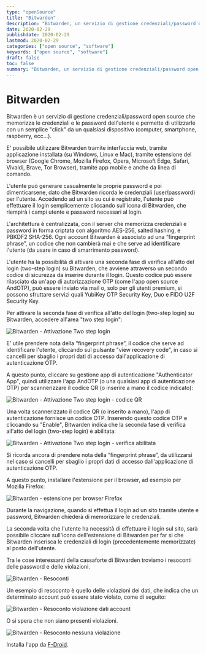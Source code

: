 ```yaml
---
type: "openSource"
title: "Bitwarden"
description: "Bitwarden, un servizio di gestione credenziali/password open source"
date: 2020-02-29
publishdate: 2020-02-29
lastmod: 2020-02-29
categories: ["open source", "software"]
keywords: ["open source", "software"]
draft: false
toc: false
summary: "Bitwarden, un servizio di gestione credenziali/password open source."
---
```


# Bitwarden

Bitwarden è un servizio di gestione credenziali/password open source che memorizza le credenziali e le password dell'utente e permette di utilizzarle con un semplice "click" da un qualsiasi dispositivo (computer, smartphone, raspberry, ecc...).

E' possibile utilizzare Bitwarden tramite interfaccia web, tramite applicazione installata (su Windows, Linux e Mac), tramite estensione del browser (Google Chrome, Mozilla Firefox, Opera, Microsoft Edge, Safari, Vivaldi, Brave, Tor Browser), tramite app mobile e anche da linea di comando.

L'utente può generare casualmente le proprie password e poi dimenticarsene, dato che Bitwarden ricorda le credenziali (user/password) per l'utente. Accedendo ad un sito su cui è registrato, l'utente può effettuare il login semplicemente cliccando sull'icona di Bitwarden, che riempirà i campi utente e password necessari al login.

L'architettura è centralizzata, con il server che memorizza credenziali e password in forma criptata con algoritmo AES-256, salted hashing, e PBKDF2 SHA-256. Ogni account Bitwarden è associato ad una “fingerprint phrase”, un codice che non cambierà mai e che serve ad identificare l'utente (da usare in caso di smarrimento password).

L'utente ha la possibilità di attivare una seconda fase di verifica all'atto del login (two-step login) su Bitwarden, che avviene attraverso un secondo codice di sicurezza da inserire durante il login. Questo codice può essere rilasciato da un'app di autorizzazione OTP (come l'app open source AndOTP), può essere inviato via mail o, solo per gli utenti premium, si possono sfruttare servizi quali YubiKey OTP Security Key, Duo e FIDO U2F Security Key.

Per attivare la seconda fase di verifica all'atto del login (two-step login) su Bitwarden, accedere all'area "two step login":

![Bitwarden - Attivazione Two step login](/static/openSource/Bitwarden-TwoStepLogin1.png "Bitwarden - Attivazione Two step login")

E' utile prendere nota della “fingerprint phrase”, il codice che serve ad identificare l'utente, cliccando sul pulsante "view recovery code", in caso si cancelli per sbaglio i propri dati di accesso dall'applicazione di autenticazione OTP.

A questo punto, cliccare su gestione app di autenticazione "Authenticator App", quindi utilizzare l'app AndOTP (o una qualsiasi app di autenticazione OTP) per scannerizzare il codice QR (o inserire a mano il codice indicato):

![Bitwarden - Attivazione Two step login - codice QR](/static/openSource/Bitwarden-TwoStepLogin2.png "Bitwarden - Attivazione Two step login - codice QR")

Una volta scannerizzato il codice QR (o inserito a mano), l'app di autenticazione fornisce un codice OTP. Inserendo questo codice OTP e cliccando su "Enable", Bitwarden indica che la seconda fase di verifica all'atto del login (two-step login) è abilitata:

![Bitwarden - Attivazione Two step login - verifica abilitata](/static/openSource/Bitwarden-TwoStepLogin3.png "Bitwarden - Attivazione Two step login - verifica abilitata")

Si ricorda ancora di prendere nota della “fingerprint phrase”, da utilizzarsi nel caso si cancelli per sbaglio i propri dati di accesso dall'applicazione di autenticazione OTP.

A questo punto, installare l'estensione per il browser, ad esempio per Mozilla Firefox:

![Bitwarden - estensione per browser Firefox](/static/openSource/Bitwarden-FirefoxPlugin.png "Bitwarden - estensione per browser Firefox")

Durante la navigazione, quando si effettua il login ad un sito tramite utente e password, Bitwarden chiederà di memorizzare le credenziali.

La seconda volta che l'utente ha necessità di effettuare il login sul sito, sarà possibile cliccare sull'icona dell'estensione di Bitwarden per far si che Bitwarden inserisca le credenziali di login (precedentemente memorizzate) al posto dell'utente.

Tra le cose interessanti della cassaforte di Bitwarden troviamo i resoconti delle password e delle violazioni.

![Bitwarden - Resoconti](/static/openSource/Bitwarden-Resoconti.png "Bitwarden - Resoconti")

Un esempio di resoconto è quello delle violazioni dei dati, che indica che un determinato account può essere stato violato, come di seguito:

![Bitwarden - Resoconto violazione dati account](/static/openSource/Bitwarden-Resoconti-violazione.png "Bitwarden - Resoconto violazione dati account")

O si spera che non siano presenti violazioni.

![Bitwarden - Resoconto nessuna violazione](/static/openSource/Bitwarden-Resoconti-no-violazione.png "Bitwarden - Resoconto nessuna violazione")

Installa l'app da [F-Droid](/opensource/fdroid/ "F-Droid").
